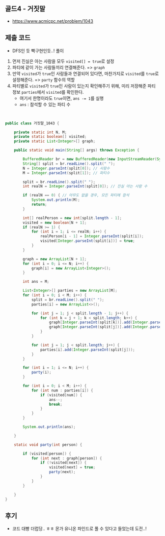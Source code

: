 ## 골드4 - 거짓말

- https://www.acmicpc.net/problem/1043


## 제출 코드

- DFS인 듯 빡구현인듯..! 풀이

1. 먼저 진실은 아는 사람을 모두 `visited[] = true`로 설정
2. 파티에 같이 가는 사람들끼리 연결해준다. => `graph`
3. 만약 `visited`가 `true`인 사람들과 연결되어 있다면, 마찬가지로 `visited`를 `true`로 설정해준다.
  => `party` 함수의 역할
4. 파티별로 `visited`가 `true`인 사람이 있는지 확인해주기 위해, 미리 저장해준 파티 정보 `parties`에서 `visited`를 확인한다.
    - 여기서 한명이라도 `true`이면, `ans -= 1`를 실행
    - `ans` : 참석할 수 있는 파티 수

</br>

```java
public class 거짓말_1043 {

	private static int N, M;
	private static boolean[] visited;
	private static List<Integer>[] graph;

	public static void main(String[] args) throws Exception {

		BufferedReader br = new BufferedReader(new InputStreamReader(System.in));
		String[] split = br.readLine().split(" ");
		N = Integer.parseInt(split[0]); // 사람수
		M = Integer.parseInt(split[1]); // 파티수

		split = br.readLine().split(" ");
		int realN = Integer.parseInt(split[0]); // 진실 아는 사람 수

		if (realN == 0) { // 아무도 없을 경우, 모든 파티에 참석
			System.out.println(M);
			return;
		}

		int[] realPerson = new int[split.length - 1];
		visited = new boolean[N + 1];
		if (realN >= 1) {
			for (int i = 1; i <= realN; i++) {
				realPerson[i - 1] = Integer.parseInt(split[i]);
				visited[Integer.parseInt(split[i])] = true;
			}
		}

		graph = new ArrayList[N + 1];
		for (int i = 0; i <= N; i++) {
			graph[i] = new ArrayList<Integer>();
		}

		int ans = M;

		List<Integer>[] parties = new ArrayList[M];
		for (int i = 0; i < M; i++) {
			split = br.readLine().split(" ");
			parties[i] = new ArrayList<>();

			for (int j = 1; j < split.length - 1; j++) {
				for (int k = j + 1; k < split.length; k++) {
					graph[Integer.parseInt(split[k])].add(Integer.parseInt(split[j]));
					graph[Integer.parseInt(split[j])].add(Integer.parseInt(split[k]));
				}
			}

			for (int j = 1; j < split.length; j++) {
				parties[i].add(Integer.parseInt(split[j]));
			}
		}

		for (int i = 1; i <= N; i++) {
			party(i);
		}

		for (int i = 0; i < M; i++) {
			for (int num : parties[i]) {
				if (visited[num]) {
					ans--;
					break;
				}
			}
		}

		System.out.println(ans);

	}

	static void party(int person) {

		if (visited[person]) {
			for (int next : graph[person]) {
				if (!visited[next]) {
					visited[next] = true;
					party(next);
				}
			}
		}

	}
}
```

## 후기
- 코드 대빵 더럽당.. ㅎㅎ 몬가 유니온 파인드로 풀 수 있다고 들었는데 도전..!